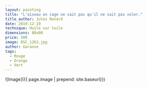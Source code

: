 ```yaml
---
layout: painting
title: "L'oiseau en cage ne sait pas qu'il ne sait pas voler."
title_author: Jules Renard
date: 2019-12-19
technique: Huile sur toile
dimensions: 80x80
price: 500
image: DSC_1263.jpg
author: Garanse
tags:
  - Rouge
  - Orange
  - Vert
---
```

![Image]({{ page.image | prepend: site.baseurl}})
